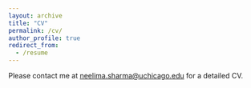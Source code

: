 ```yaml
---
layout: archive
title: "CV"
permalink: /cv/
author_profile: true
redirect_from:
  - /resume
---
```


Please contact me at [neelima.sharma@uchicago.edu](mailto:neelima.sharma@uchicago.edu) for a detailed CV. 


<script src="http://code.jquery.com/jquery-1.4.2.min.js"></script> <script> var x = document.getElementsByClassName("site-footer-credits"); setTimeout(() => { x[0].remove(); }, 10); </script>

